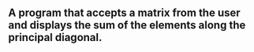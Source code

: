 ## A program that accepts a matrix from the user and displays the sum of the elements along the principal diagonal.
